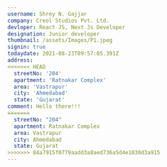 ```yaml
---
username: Shrey N. Gajjar
company: Creol Studios Pvt. Ltd.
devloper: React JS, Next Js Developer
designation: Junior developer
thumbnail: /assets/Images/P1.jpeg
signin: true
todaydate: 2021-08-23T09:57:05.391Z
address:
<<<<<<< HEAD
  streetNo: '204'
  apartment: 'Ratnakar Complex'
  area: 'Vastrapur'
  city: 'Ahmedabad'
  state: 'Gujarat'
comment: Hello there!!!
=======
  streetNo: "204"
  apartment: Ratnakar Complex
  area: Vastrapur
  city: Ahmedabad
  state: Gujarat
>>>>>>> 84a7915f0779aadd3a8aed736a5d4e1030d3a915
---
```

